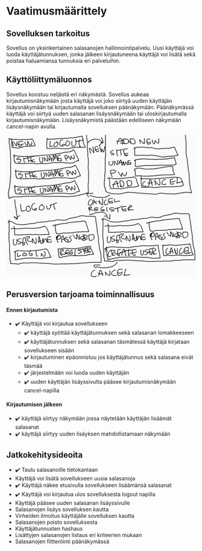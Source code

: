 # Vaatimusmäärittely

## Sovelluksen tarkoitus

Sovellus on yksinkertainen salasanojen hallinnointipalvelu. Uusi käyttäjä voi luoda käyttäjätunnuksen, jonka jälkeen kirjautuneena käyttäjä voi lisätä sekä poistaa haluamiansa tunnuksia eri palveluihin.

## Käyttöliittymäluonnos

Sovellus koostuu neljästä eri näkymästä. Sovellus aukeaa kirjautumisnäkymään josta käyttäjä voi joko siirtyä uuden käyttäjän lisäysnäkymään tai kirjautumalla sovelluksen päänäkymään. Päänäkymässä käyttäjä voi siirtyä uuden salasanan lisäysnäkymään tai uloskirjautumalla kirjautumisnäkymään. Lisäysnäkymistä päästään edelliseen näkymään cancel-napin avulla. 

![Kayttoliittymaluonnos](./kuvat/kayttoliittymaluonnos.png "Kayttoliittymaluonnos")

## Perusversion tarjoama toiminnallisuus

#### Ennen kirjautumista
- :heavy_check_mark: Käyttäjä voi kirjautua sovellukseen
  - :heavy_check_mark: käyttäjä syöttää käyttäjätunnuksen sekä salasanan lomakkeeseen
  - :heavy_check_mark: käyttäjätunnuksen sekä salasanan täsmätessä käyttäjä kirjataan sovellukseen sisään
  - :heavy_check_mark: kirjautuminen epäonnistuu jos käyttäjätunnus sekä salasana eivät täsmää
  - :heavy_check_mark: järjestelmään voi luoda uuden käyttäjän	
  - :heavy_check_mark: uuden käyttäjän lisäyssivulta pääsee kirjautumisnäkymään cancel-napilla

#### Kirjautumisen jälkeen

  - :heavy_check_mark: käyttäjä siirtyy näkymään jossa näytetään käyttäjän lisäämät salasanat
  - :heavy_check_mark: käyttäjä siirtyy uuden lisäyksen mahdollistamaan näkymään

## Jatkokehitysideoita

- :heavy_check_mark: Taulu salasanoille tietokantaan
- Käyttäjä voi lisätä sovellukseen uusia salasanoja
- :heavy_check_mark: Käyttäjä näkee etusivulla sovellukseen lisäämänsä salasanat
- :heavy_check_mark: Käyttäjä voi kirjautua ulos sovelluksesta logout napilla
- Käyttäjä pääsee uuden salasanan lisäyssivulle
- Salasanojen lisäys sovelluksen kautta
- Virheiden ilmoitus käyttäjälle sovelluksen kautta
- Salasanojen poisto sovelluksesta
- Käyttäjätunnusten hashaus
- Lisättyjen salasanojen listaus eri kriteerien mukaan
- Salasanojen filtteröinti päänäkymässä
